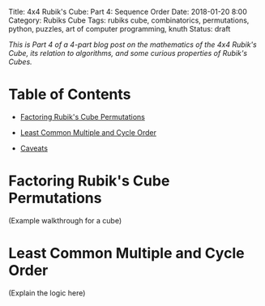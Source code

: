 Title: 4x4 Rubik's Cube: Part 4: Sequence Order
Date: 2018-01-20 8:00
Category: Rubiks Cube
Tags: rubiks cube, combinatorics, permutations, python, puzzles, art of computer programming, knuth
Status: draft

*This is Part 4 of a 4-part blog post 
on the mathematics of the 4x4 Rubik's Cube, 
its relation to algorithms, and some 
curious properties of Rubik's Cubes.*

# Table of Contents

* [Factoring Rubik's Cube Permutations](#rubiks3-rubiks)

* [Least Common Multiple and Cycle Order](#rubiks3-lcmorder)

* [Caveats](#rubiks3-caveats)






<a name="rubiks3-rubiks"></a>
# Factoring Rubik's Cube Permutations

(Example walkthrough for a cube)

<a name="rubiks3-lcmorder"></a>
# Least Common Multiple and Cycle Order

(Explain the logic here)


